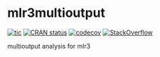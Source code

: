 # mlr3multioutput

<!-- badges: start -->
[![tic](https://github.com/mlr-org/mlr3multioutput/workflows/tic/badge.svg?branch=master)](https://github.com/mlr-org/mlr3multioutput/actions)
[![CRAN status](https://www.r-pkg.org/badges/version/mlr3multioutput)](https://CRAN.R-project.org/package=mlr3multioutput)
[![codecov](https://codecov.io/gh/mlr-org/mlr3multioutput/branch/master/graph/badge.svg)](https://codecov.io/gh/mlr-org/mlr3multioutput)
[![StackOverflow](https://img.shields.io/badge/stackoverflow-mlr3-orange.svg)](https://stackoverflow.com/questions/tagged/mlr3)
<!-- badges: end -->

multioutput analysis for mlr3
